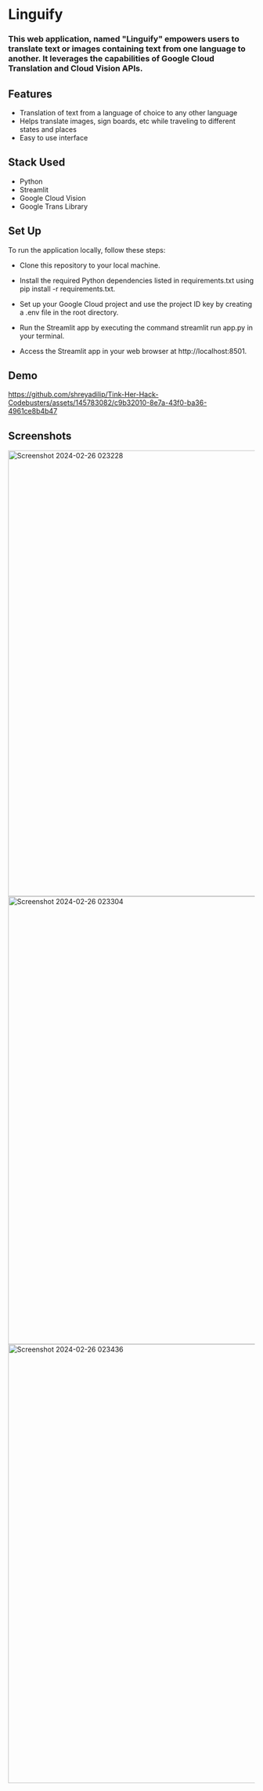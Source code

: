 # Linguify
### This web application, named "Linguify" empowers users to translate text or images containing text from one language to another. It leverages the capabilities of Google Cloud Translation and Cloud Vision APIs.

## Features
 - Translation of text from a language of choice to any other language
 - Helps translate images, sign boards, etc while traveling to different states and places
 - Easy to use interface
   
## Stack Used
 - Python
 - Streamlit
 - Google Cloud Vision
 - Google Trans Library

## Set Up
 To run the application locally, follow these steps:
 
 - Clone this repository to your local machine.
   
 - Install the required Python dependencies listed in requirements.txt using pip install -r requirements.txt.
 
 - Set up your Google Cloud project and use the project ID key by creating a .env file in the root directory.
 
 - Run the Streamlit app by executing the command streamlit run app.py in your terminal.
 
 - Access the Streamlit app in your web browser at http://localhost:8501.

## Demo

https://github.com/shreyadilip/Tink-Her-Hack-Codebusters/assets/145783082/c9b32010-8e7a-43f0-ba36-4961ce8b4b47

## Screenshots
<img width="909" alt="Screenshot 2024-02-26 023228" src="https://github.com/shreyadilip/Tink-Her-Hack-Codebusters/assets/161130112/8a92b9e6-a804-411a-ab1a-5aefa231aee1">
<img width="913" alt="Screenshot 2024-02-26 023304" src="https://github.com/shreyadilip/Tink-Her-Hack-Codebusters/assets/161130112/2d338831-607b-4484-a3f8-be6321a52044">
<img width="895" alt="Screenshot 2024-02-26 023436" src="https://github.com/shreyadilip/Tink-Her-Hack-Codebusters/assets/161130112/08d6b53b-f2ba-4f8e-a1e1-a488a1d9e0e0">




